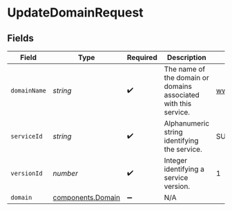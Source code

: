 # UpdateDomainRequest


## Fields

| Field                                                           | Type                                                            | Required                                                        | Description                                                     | Example                                                         |
| --------------------------------------------------------------- | --------------------------------------------------------------- | --------------------------------------------------------------- | --------------------------------------------------------------- | --------------------------------------------------------------- |
| `domainName`                                                    | *string*                                                        | :heavy_check_mark:                                              | The name of the domain or domains associated with this service. | www.example.com                                                 |
| `serviceId`                                                     | *string*                                                        | :heavy_check_mark:                                              | Alphanumeric string identifying the service.                    | SU1Z0isxPaozGVKXdv0eY                                           |
| `versionId`                                                     | *number*                                                        | :heavy_check_mark:                                              | Integer identifying a service version.                          | 1                                                               |
| `domain`                                                        | [components.Domain](../../models/shared/domain.md)              | :heavy_minus_sign:                                              | N/A                                                             |                                                                 |